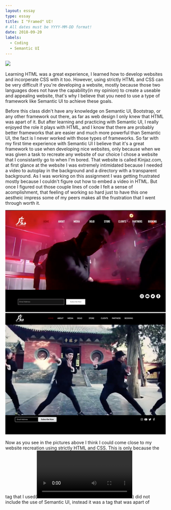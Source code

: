 ```yaml
---
layout: essay
type: essay
title: I "Framed" UI!
# All dates must be YYYY-MM-DD format!
date: 2018-09-20
labels:
  - Coding
  - Semantic UI
---
```

<div class="ui image">
  <img src="https://react.semantic-ui.com/logo.png">
</div>

Learning HTML was a great experience, I learned how to develop websites and incorperate CSS with it too. However, using strictly HTML and CSS can be very difficult if you're developing a website, mostly because those two languages does not have the capability(in my opinion) to create a useable and appealing website, that's why I believe that you need to use a type of framework like Semantic UI to achieve these goals.

Before this class didn't have any knowledge on Semantic UI, Bootstrap, or any other framework out there, as far as web design I only knew that HTML was apart of it. But after learning and practicing with Semantic UI, I really enjoyed the role it plays with HTML, and I know that there are probably better frameworks that are easier and much more powerful than Semantic UI, the fact is I never worked with those types of frameworks. So far with my first time experience with Semantic UI I believe that it's a great framework to use when developing nice websites, only because when we was given a task to recreate any website of our choice I chose a website that I consistantly go to when I'm bored. That website is called Kinjaz.com, at first glance at the website I was extremely intimidated because I needed a video to autoplay in the background and a directory with a transparent background. As I was working on this assignment I was getting frustrated mostly because I couldn't figure out how to embed a video in HTML. But once I figured out those couple lines of code I felt a sense of acomplishment, that feeling of working so hard just to have this one aestheic impress some of my peers makes all the frustration that I went through worth it.

<div class="ui two grid container">
  <div class="column">
    <div class="ui large rounded images">
      <img class="ui image" src="../images/Original Website.jpg">
    </div>
  </div>
  
  <div class="column">
    <div class="ui large rounded images">
      <img class="ui image" src="../images/My Re-Creation.jpg">
    </div>
  </div>
</div>

Now as you see in the pictures above I think I could come close to my website recreation using strictly HTML and CSS. This is only because the tag that I used(<video></video>) did not include the use of Semantic UI, instead it was a tag that was apart of 
